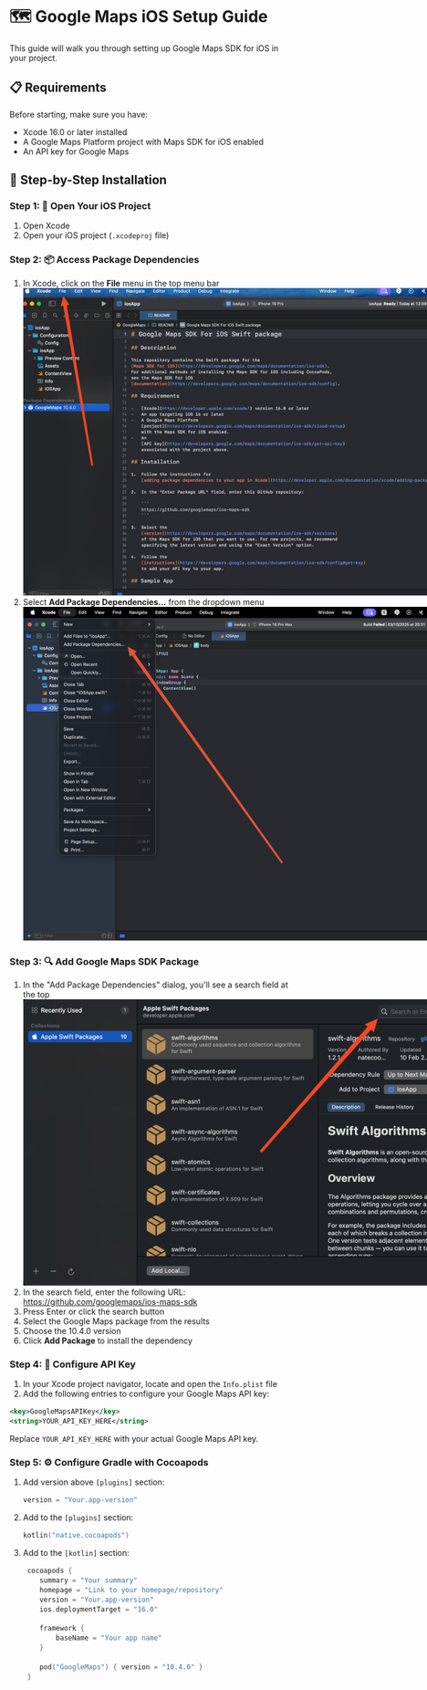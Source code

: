 # 🗺️ Google Maps iOS Setup Guide

This guide will walk you through setting up Google Maps SDK for iOS in your project.

## 📋 Requirements

Before starting, make sure you have:

-   Xcode 16.0 or later installed
-   A Google Maps Platform project with Maps SDK for iOS enabled
-   An API key for Google Maps

## 🚀 Step-by-Step Installation

### Step 1: 📱 Open Your iOS Project

1. Open Xcode
2. Open your iOS project (`.xcodeproj` file)

### Step 2: 📦 Access Package Dependencies

1. In Xcode, click on the **File** menu in the top menu bar
   <img src="images/gm-ios-setup/step_1.png" alt="Opening Xcode and navigating to File menu" style="max-width: 900px">
2. Select **Add Package Dependencies...** from the dropdown menu
   <img src="images/gm-ios-setup/step_2.png" alt="Opening Xcode and navigating to File menu" style="max-width: 900px">

### Step 3: 🔍 Add Google Maps SDK Package

1. In the "Add Package Dependencies" dialog, you'll see a search field at the top
   <img src="images/gm-ios-setup/step_3.png" alt="Opening Xcode and navigating to File menu" style="max-width: 900px">
2. In the search field, enter the following URL: https://github.com/googlemaps/ios-maps-sdk
3. Press Enter or click the search button
4. Select the Google Maps package from the results
5. Choose the 10.4.0 version
6. Click **Add Package** to install the dependency

### Step 4: 🔑 Configure API Key

1. In your Xcode project navigator, locate and open the `Info.plist` file
2. Add the following entries to configure your Google Maps API key:

```xml
<key>GoogleMapsAPIKey</key>
<string>YOUR_API_KEY_HERE</string>
```

Replace `YOUR_API_KEY_HERE` with your actual Google Maps API key.

### Step 5: ⚙️ Configure Gradle with Cocoapods

1. Add version above `[plugins]` section:
    ```kotlin
   version = "Your.app-version"
   ```

2. Add to the `[plugins]` section:

    ```kotlin
    kotlin("native.cocoapods")
    ```


3. Add to the `[kotlin]` section:

    ```kotlin
     cocoapods {
        summary = "Your summary"
        homepage = "Link to your homepage/repository"
        version = "Your.app-version"
        ios.deploymentTarget = "16.0"
   
        framework {
            baseName = "Your app name"
        }
   
        pod("GoogleMaps") { version = "10.4.0" } 
     }
    ```
